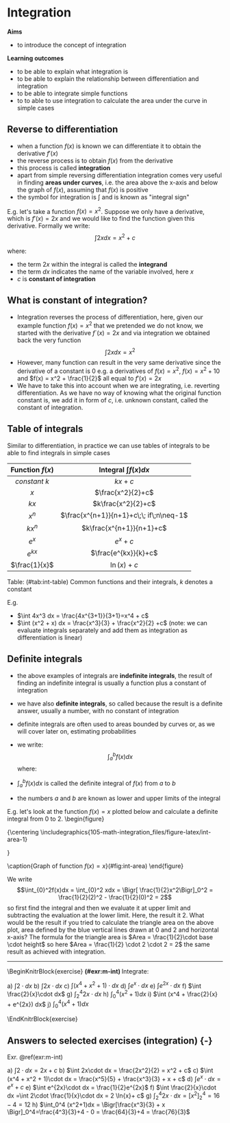 # Integration

**Aims**

- to introduce the concept of integration

**Learning outcomes**

- to be able to explain what integration is
- to be able to explain the relationship between differentiation and integration
- to be able to integrate simple functions
- to to able to use integration to calculate the area under the curve in simple cases

## Reverse to differentiation
- when a function $f(x)$ is known we can differentiate it to obtain the derivative $f'(x)$
- the reverse process is to obtain $f(x)$ from the derivative
- this process is called **integration**
- apart from simple reversing differentiation integration comes very useful in finding **areas under curves**, i.e. the area above the x-axis and below the graph of $f(x)$, assuming that $f(x)$ is positive
- the symbol for integration is $\int$ and is known as "integral sign" 

E.g. let's take a function $f(x) = x^2$. Suppose we only have a derivative, which is $f'(x) = 2x$ and we would like to find the function given this derivative. Formally we write: $$\int 2x dx = x^2 +c$$

where:

- the term $2x$ within the integral is called the **integrand** 
- the term $dx$ indicates the name of the variable involved, here $x$
- $c$ is **constant of integration**

## What is constant of integration? 

- Integration reverses the process of differentiation, here, given our example function $f(x) = x^2$ that we pretended we do not know, we started with the derivative $f´(x) = 2x$ and via integration we obtained back the very function $$\int 2x dx = x^2$$
- However, many function can result in the very same derivative since the derivative of a constant is 0 e.g. a derivatives of $f(x) = x^2$, $f(x) = x^2 + 10$ and $f(x) = x^2 + \frac{1}{2}$ all equal to $f'(x) = 2x$ 
- We have to take this into account when we are integrating, i.e. reverting differentiation. As we have no way of knowing what the original function constant is, we add it in form of $c$, i.e. unknown constant, called the constant of integration. 

## Table of integrals
Similar to differentiation, in practice we can use tables of integrals to be able to find integrals in simple cases

|Function $f(x)$ | Integral $\int f(x) dx$ |
| :-----------: | :-----------: |
|$constant\:k$ | $kx + c$|
|$x$ | $\frac{x^2}{2}+c$|
|$kx$ | $k\frac{x^2}{2}+c$|
|$x^n$ | $\frac{x^{n+1}}{n+1}+c\;\; if\;n\neq-1$|
|$kx^n$ | $k\frac{x^{n+1}}{n+1}+c$|
|$e^x$ | $e^x+c$|
|$e^{kx}$ | $\frac{e^{kx}}{k}+c$|
|$\frac{1}{x}$ | $\ln(x)+c$|
Table: (\#tab:int-table) Common functions and their integrals, $k$ denotes a constant

E.g. 

- $\int 4x^3 dx = \frac{4x^{3+1}}{3+1}=x^4 + c$
- $\int (x^2 + x) dx = \frac{x^3}{3} + \frac{x^2}{2} +c$ (note: we can evaluate integrals separately and add them as integration as differentiation is linear)

## Definite integrals
- the above examples of integrals are **indefinite integrals**, the result of finding an indefinite integral is usually a function plus a constant of integration
- we have also **definite integrals**, so called because the result is a definite answer, usually a number, with no constant of integration
- definite integrals are often used to areas bounded by curves or, as we will cover later on, estimating probabilities
- we write: $$\int_{a}^bf(x)dx$$ where:

- $\int_{a}^bf(x)dx$ is called the definite integral of $f(x)$ from $a$ to $b$
- the numbers $a$ and $b$ are known as lower and upper limits of the integral

E.g. let's look at the function $f(x) = x$ plotted below and calculate a definite integral from $0$ to $2$. 
\begin{figure}

{\centering \includegraphics{105-math-integration_files/figure-latex/int-area-1} 

}

\caption{Graph of function $f(x) = x$}(\#fig:int-area)
\end{figure}

We write $$\int_{0}^2f(x)dx = \int_{0}^2 xdx =  \Bigr[ \frac{1}{2}x^2\Bigr]_0^2 = \frac{1}{2}(2)^2 - \frac{1}{2}(0)^2 = 2$$ so first find the integral and then we evaluate it at upper limit and subtracting the evaluation at the lower limit. Here, the result it 2. What would be the result if you tried to calculate the triangle area on the above plot, area defined by the blue vertical lines drawn at 0 and 2 and horizontal x-axis? The formula for the triangle area is $Area = \frac{1}{2}\cdot base \cdot height$ so here $Area = \frac{1}{2} \cdot 2 \cdot 2 = 2$ the same result as achieved with integration. 


-------

\BeginKnitrBlock{exercise}
<span class="exercise" id="exr:m-int"><strong>(\#exr:m-int) </strong></span>
Integrate:
  
a) $\int 2 \cdot dx$
b) $\int 2x\cdot dx$
c) $\int (x^4 + x^2 + 1)\cdot dx$
d) $\int e^x\cdot dx$
e) $\int e^{2x}\cdot dx$
f) $\int \frac{2}{x}\cdot dx$
g) $\int_2^4 2x\cdot dx$
h) $\int_0^4 (x^2+1)dx$
i) $\int (x^4 + \frac{2}{x} + e^{2x}) dx$
j) $\int_0^4 (x^4+1) dx$

\EndKnitrBlock{exercise}

## Answers to selected exercises (integration) {-}

Exr. \@ref(exr:m-int)

a) $\int 2 \cdot dx = 2x +c$
b) $\int 2x\cdot dx = \frac{2x^2}{2} = x^2 + c$
c) $\int (x^4 + x^2 + 1)\cdot dx = \frac{x^5}{5} + \frac{x^3}{3} + x + c$
d) $\int e^x\cdot dx = e^x + c$
e) $\int e^{2x}\cdot dx = \frac{1}{2}e^{2x}$
f) $\int \frac{2}{x}\cdot dx =\int 2\cdot \frac{1}{x}\cdot dx = 2 \ln{x}+ c$
g) $\int_2^4 2x\cdot dx = \Bigr[x^2\Bigr]_2^4 = 16 - 4 = 12$
h) $\int_0^4 (x^2+1)dx = \Bigr[\frac{x^3}{3} + x \Bigr]_0^4=\frac{4^3}{3}+4 - 0 = \frac{64}{3}+4 = \frac{76}{3}$
<!-- i) $\int x^4 + \frac{2}{x} + e^{2x}\cdot dx$ -->
<!-- j) $\int_0^4 x^4+1\cdot dx$ -->





